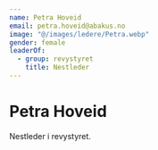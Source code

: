 ```yaml
---
name: Petra Hoveid
email: petra.hoveid@abakus.no
image: "@/images/ledere/Petra.webp"
gender: female
leaderOf:
  - group: revystyret
    title: Nestleder
---
```


# Petra Hoveid

Nestleder i revystyret.
